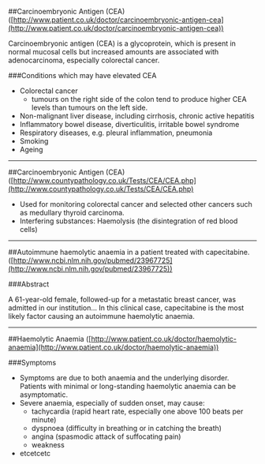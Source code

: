 ##Carcinoembryonic Antigen (CEA) ([http://www.patient.co.uk/doctor/carcinoembryonic-antigen-cea](http://www.patient.co.uk/doctor/carcinoembryonic-antigen-cea))

Carcinoembryonic antigen (CEA) is a glycoprotein, which is present in normal mucosal cells but increased amounts are associated with adenocarcinoma, especially colorectal cancer.


###Conditions which may have elevated CEA
* Colorectal cancer
  * tumours on the right side of the colon tend to produce higher CEA levels than tumours on the left side.
* Non-malignant liver disease, including cirrhosis, chronic active hepatitis
* Inflammatory bowel disease, diverticulitis, irritable bowel syndrome
* Respiratory diseases, e.g. pleural inflammation, pneumonia
* Smoking
* Ageing

----

##Carcinoembryonic Antigen (CEA) ([http://www.countypathology.co.uk/Tests/CEA/CEA.php](http://www.countypathology.co.uk/Tests/CEA/CEA.php)

* Used for monitoring colorectal cancer and selected other cancers such as medullary thyroid carcinoma.
* Interfering substances: Haemolysis (the disintegration of red blood cells)

----

##Autoimmune haemolytic anaemia in a patient treated with capecitabine. ([http://www.ncbi.nlm.nih.gov/pubmed/23967725](http://www.ncbi.nlm.nih.gov/pubmed/23967725))

###Abstract

A 61-year-old female, followed-up for a metastatic breast cancer, was admitted in our institution… In this clinical case, capecitabine is the most likely factor causing an autoimmune haemolytic anaemia.

----

##Haemolytic Anaemia ([http://www.patient.co.uk/doctor/haemolytic-anaemia](http://www.patient.co.uk/doctor/haemolytic-anaemia))

###Symptoms

* Symptoms are due to both anaemia and the underlying disorder. Patients with minimal or long-standing haemolytic anaemia can be asymptomatic.
* Severe anaemia, especially of sudden onset, may cause:
  * tachycardia (rapid heart rate, especially one above 100 beats per minute)
  * dyspnoea (difficulty in breathing or in catching the breath)
  * angina (spasmodic attack of suffocating pain)
  * weakness
* etcetcetc




